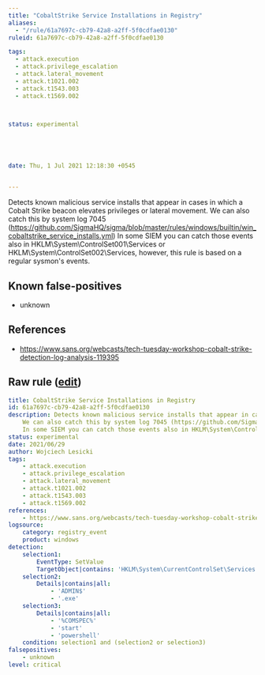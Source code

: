 ```yaml
---
title: "CobaltStrike Service Installations in Registry"
aliases:
  - "/rule/61a7697c-cb79-42a8-a2ff-5f0cdfae0130"
ruleid: 61a7697c-cb79-42a8-a2ff-5f0cdfae0130

tags:
  - attack.execution
  - attack.privilege_escalation
  - attack.lateral_movement
  - attack.t1021.002
  - attack.t1543.003
  - attack.t1569.002



status: experimental





date: Thu, 1 Jul 2021 12:18:30 +0545


---
```


Detects known malicious service installs that appear in cases in which a Cobalt Strike beacon elevates privileges or lateral movement. We can also catch this by system log 7045 (https://github.com/SigmaHQ/sigma/blob/master/rules/windows/builtin/win_cobaltstrike_service_installs.yml) In some SIEM you can catch those events also in HKLM\System\ControlSet001\Services or HKLM\System\ControlSet002\Services, however, this rule is based on a regular sysmon's events.

<!--more-->


## Known false-positives

* unknown



## References

* https://www.sans.org/webcasts/tech-tuesday-workshop-cobalt-strike-detection-log-analysis-119395


## Raw rule ([edit](https://github.com/SigmaHQ/sigma/edit/master/rules/windows/registry_event/registry_event_cobaltstrike_service_installs.yml))
```yaml
title: CobaltStrike Service Installations in Registry
id: 61a7697c-cb79-42a8-a2ff-5f0cdfae0130
description: Detects known malicious service installs that appear in cases in which a Cobalt Strike beacon elevates privileges or lateral movement. 
    We can also catch this by system log 7045 (https://github.com/SigmaHQ/sigma/blob/master/rules/windows/builtin/win_cobaltstrike_service_installs.yml)
    In some SIEM you can catch those events also in HKLM\System\ControlSet001\Services or HKLM\System\ControlSet002\Services, however, this rule is based on a regular sysmon's events.
status: experimental
date: 2021/06/29
author: Wojciech Lesicki
tags:
    - attack.execution
    - attack.privilege_escalation
    - attack.lateral_movement 
    - attack.t1021.002
    - attack.t1543.003
    - attack.t1569.002
references:
    - https://www.sans.org/webcasts/tech-tuesday-workshop-cobalt-strike-detection-log-analysis-119395
logsource:
    category: registry_event
    product: windows
detection:
    selection1:
        EventType: SetValue
        TargetObject|contains: 'HKLM\System\CurrentControlSet\Services'
    selection2:
        Details|contains|all: 
            - 'ADMIN$'
            - '.exe'
    selection3:
        Details|contains|all:
            - '%COMSPEC%'
            - 'start'
            - 'powershell'
    condition: selection1 and (selection2 or selection3)
falsepositives:
    - unknown
level: critical
```
